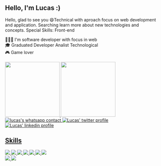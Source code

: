 <div align="left">
  <h2>Hello, I'm Lucas :)</h2>
  <p>Hello, glad to see you 😄Technical with aproach focus on web development and application. Searching learn more about new technologies and concepts. Special Skills: Front-end</p>
</div>
<div align="left">
  <div>
    <span>👨🏿‍💻 I'm software developer with focus in web</span><br>
    <span>🎓 Graduated Developer Analist Technological</span><br>
    <span>🎮 Game lover</span><br>
  </div>
</div><br>
<div align="left">
  <a href="https://github.com/rafaballerini">
  <img height="180em" src="https://github-readme-stats.vercel.app/api?username=Nogueira-lucas&show_icons=true&theme=dracula&include_all_commits=true&count_private=true"/>
  <img height="180em" src="https://github-readme-stats.vercel.app/api/top-langs/?username=Nogueira-lucas&layout=compact&langs_count=7&theme=dracula"/>
</div>
<img src="https://img.shields.io/badge/WhatsApp-25D366?style=for-the-badge&logo=whatsapp&logoColor=white" alt="lucas's whatsapp contact" href="https://api.whatsapp.com/send?phone=5511997477173&text=Hi%2C%20I'm%20Lucas%20%3A)">

<img src="https://img.shields.io/badge/Twitter-1DA1F2?style=for-the-badge&logo=twitter&logoColor=white" alt="Lucas' twitter profile" href="https://twitter.com/lks_nogueira">
<img src="https://img.shields.io/badge/LinkedIn-0077B5?style=for-the-badge&logo=linkedin&logoColor=white" alt="Lucas' linkedin profile" href="https://www.linkedin.com/in/lnogueiratdm/">
  
  ## Skills
  <img src="https://img.shields.io/badge/Node.js-43853D?style=for-the-badge&logo=node.js&logoColor=white">
  <img src="https://img.shields.io/badge/JavaScript-323330?style=for-the-badge&logo=javascript&logoColor=F7DF1E">
  <img src="https://img.shields.io/badge/TypeScript-007ACC?style=for-the-badge&logo=typescript&logoColor=white">
  <img src="https://img.shields.io/badge/HTML5-E34F26?style=for-the-badge&logo=html5&logoColor=white">
  <img src="https://img.shields.io/badge/CSS3-1572B6?style=for-the-badge&logo=css3&logoColor=white">
  <img src="https://img.shields.io/badge/Java-ED8B00?style=for-the-badge&logo=java&logoColor=white">
  <img src="https://img.shields.io/badge/PHP-777BB4?style=for-the-badge&logo=php&logoColor=white">
  <br>
  <img src="https://img.shields.io/badge/React-20232A?style=for-the-badge&logo=react&logoColor=61DAFB">
  <img src="https://img.shields.io/badge/Angular-DD0031?style=for-the-badge&logo=angular&logoColor=white">
